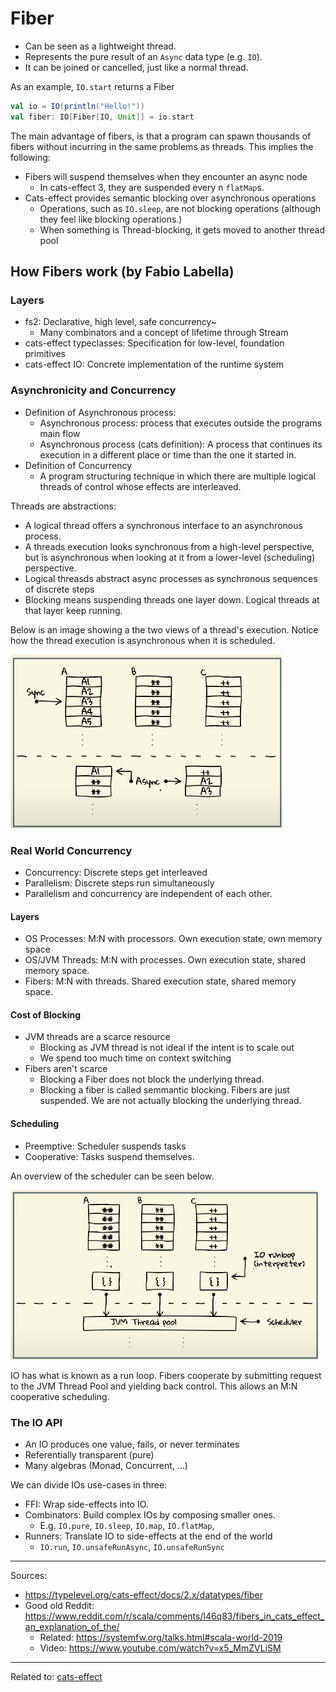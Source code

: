 # Fiber

- Can be seen as a lightweight thread.
- Represents the pure result of an `Async` data type (e.g. `IO`).
- It can be joined or cancelled, just like a normal thread.

As an example, `IO.start` returns a Fiber

```scala
val io = IO(println("Hello!"))
val fiber: IO[Fiber[IO, Unit]] = io.start
```

The main advantage of fibers, is that a program can spawn thousands of fibers without incurring in the same problems as threads. This implies the following:
- Fibers will suspend themselves when they encounter an async node
	- In cats-effect 3, they are suspended every n `flatMap`s.
- Cats-effect provides semantic blocking over asynchronous operations
	- Operations, such as `IO.sleep`, are not blocking operations (although they feel like blocking operations.)
	- When something is Thread-blocking, it gets moved to another thread pool

## How Fibers work (by Fabio Labella)
### Layers
- fs2: Declarative, high level, safe concurrency~
	- Many combinators and a concept of lifetime through Stream
- cats-effect typeclasses: Specification for low-level, foundation primitives
- cats-effect IO: Concrete implementation of the runtime system

### Asynchronicity and Concurrency

- Definition of Asynchronous process:
	- Asynchronous process: process that executes outside the programs main flow
	- Asynchronous process (cats definition): A process that continues its execution in a different place or time than the one it started in.
- Definition of Concurrency
	- A program structuring technique in which there are multiple logical threads of control whose effects are interleaved.
	
Threads are abstractions:
- A logical thread offers a synchronous interface to an asynchronous process.
- A threads execution looks synchronous from a high-level perspective, but is asynchronous when looking at it from a lower-level (scheduling) perspective.
- Logical threasds abstract async processes as synchronous sequences of discrete steps
- Blocking means suspending threads one layer down. Logical threads at that layer keep running.

Below is an image showing a the two views of a thread's execution. Notice how the thread execution is asynchronous when it is scheduled.

![asynchronous-thread-execution](resources/images/scala/asynchronous-thread-execution.png)

### Real World Concurrency
- Concurrency: Discrete steps get interleaved
- Parallelism: Discrete steps run simultaneously
- Parallelism and concurrency are independent of each other.

#### Layers
- OS Processes: M:N with processors. Own execution state, own memory space
- OS/JVM Threads: M:N with processes. Own execution state, shared memory space.
- Fibers: M:N with threads. Shared execution state, shared memory space.

#### Cost of Blocking
- JVM threads are a scarce resource
	- Blocking as JVM thread is not ideal if the intent is to scale out
	- We spend too much time on context switching
- Fibers aren't scarce
	- Blocking a Fiber does not block the underlying thread.
	- Blocking a fiber is called semmantic blocking. Fibers are just suspended. We are not actually blocking the underlying thread.

#### Scheduling
- Preemptive: Scheduler suspends tasks
- Cooperative: Tasks suspend themselves.

An overview of the scheduler can be seen below.

![io-run-loop](resources/images/scala/io-run-loop.png)

IO has what is known as a run loop. Fibers cooperate by submitting request to the JVM Thread Pool and yielding back control. This allows an M:N cooperative scheduling. 

### The IO API
- An IO produces one value, fails, or never terminates
- Referentially transparent (pure)
- Many algebras (Monad, Concurrent, ...)

We can divide IOs use-cases in three:
- FFI: Wrap side-effects into IO.
- Combinators: Build complex IOs by composing smaller ones.
	- E.g. `IO.pure`, `IO.sleep`, `IO.map`, `IO.flatMap`, 
- Runners: Translate IO to side-effects at the end of the world
	- `IO.run`, `IO.unsafeRunAsync`, `IO.unsafeRunSync`



---

Sources:
- https://typelevel.org/cats-effect/docs/2.x/datatypes/fiber
- Good old Reddit: https://www.reddit.com/r/scala/comments/l46q83/fibers_in_cats_effect_an_explanation_of_the/
	- Related: https://systemfw.org/talks.html#scala-world-2019
	- Video: https://www.youtube.com/watch?v=x5_MmZVLiSM


<hr>

Related to: [cats-effect](cats-effect)
